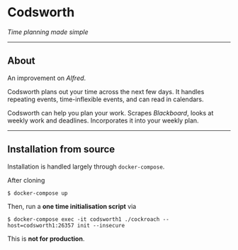 # Codsworth
*Time planning made simple*

---
## About

An improvement on *Alfred*.

Codsworth plans out your time across the next few days. It handles repeating events, time-inflexible events, and can read in calendars.

Codsworth can help you plan your work. Scrapes *Blackboard*, looks at weekly work and deadlines. Incorporates it into your weekly plan.

---

## Installation from source

Installation is handled largely through `docker-compose`.

After cloning
```shell
$ docker-compose up 
```

Then, run a **one time initialisation script** via

```shell
$ docker-compose exec -it codsworth1 ./cockroach --host=codsworth1:26357 init --insecure
```

This is **not for production**.
